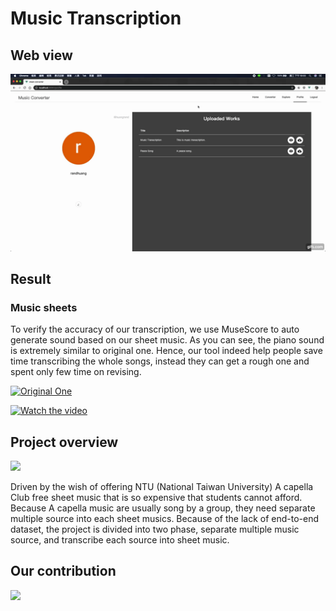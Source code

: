 # Music Transcription

## Web view
<img src="/img/web.gif"/>

## Result

### Music sheets
To verify the accuracy of our transcription, we use MuseScore to auto generate sound based on our sheet music. As you can see, the piano sound is extremely similar to original one. Hence, our tool indeed help people save time transcribing the whole songs, instead they can get a rough one and spent only few time on revising.

[![Original One](https://i.imgur.com/AwsfRg3.jpg)](https://www.youtube.com/watch?v=IQyhDn5_QeY)

[![Watch the video](https://i.imgur.com/AwsfRg3.jpg)](https://www.youtube.com/watch?v=IQyhDn5_QeY)

## Project overview
![](https://i.imgur.com/ywVCbcE.png)

Driven by the wish of offering NTU (National Taiwan University) A capella Club free sheet music that is so expensive  that students cannot afford. Because A capella music are usually song by a group, they need separate multiple source into each sheet musics. Because of the lack of end-to-end dataset, the project is divided into two phase, separate multiple music source, and transcribe each source into sheet music.


## Our contribution
![](https://i.imgur.com/xJCX5yj.png)
